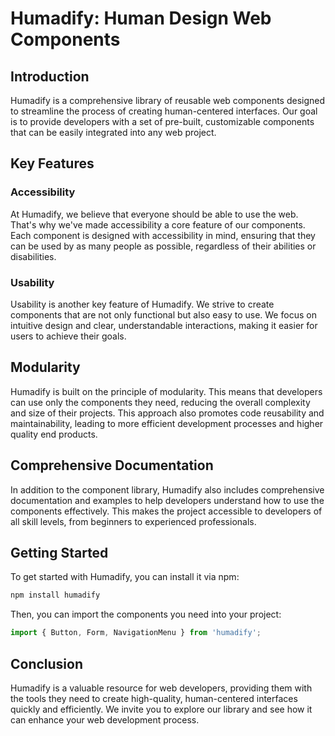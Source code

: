 # Humadify: Human Design Web Components

## Introduction

Humadify is a comprehensive library of reusable web components designed to streamline the process of creating human-centered interfaces. Our goal is to provide developers with a set of pre-built, customizable components that can be easily integrated into any web project. 

## Key Features

### Accessibility

At Humadify, we believe that everyone should be able to use the web. That's why we've made accessibility a core feature of our components. Each component is designed with accessibility in mind, ensuring that they can be used by as many people as possible, regardless of their abilities or disabilities.

### Usability

Usability is another key feature of Humadify. We strive to create components that are not only functional but also easy to use. We focus on intuitive design and clear, understandable interactions, making it easier for users to achieve their goals.

## Modularity

Humadify is built on the principle of modularity. This means that developers can use only the components they need, reducing the overall complexity and size of their projects. This approach also promotes code reusability and maintainability, leading to more efficient development processes and higher quality end products.

## Comprehensive Documentation

In addition to the component library, Humadify also includes comprehensive documentation and examples to help developers understand how to use the components effectively. This makes the project accessible to developers of all skill levels, from beginners to experienced professionals.

## Getting Started

To get started with Humadify, you can install it via npm:

```bash
npm install humadify
```

Then, you can import the components you need into your project:

```javascript
import { Button, Form, NavigationMenu } from 'humadify';
```

## Conclusion

Humadify is a valuable resource for web developers, providing them with the tools they need to create high-quality, human-centered interfaces quickly and efficiently. We invite you to explore our library and see how it can enhance your web development process.
